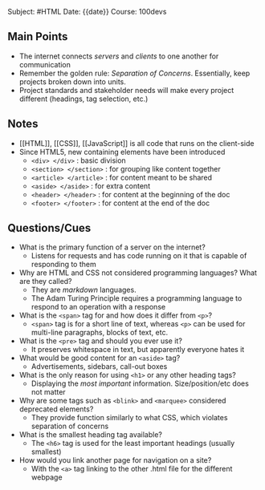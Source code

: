 Subject: #HTML
Date: {{date}}
Course: 100devs

## Main Points
- The internet connects *servers* and *clients* to one another for communication
- Remember the golden rule: *Separation of Concerns*. Essentially, keep projects broken down into units.
- Project standards and stakeholder needs will make every project different (headings, tag selection, etc.)

## Notes
- [[HTML]], [[CSS]], [[JavaScript]] is all code that runs on the client-side
- Since HTML5, new containing elements have been introduced
	- ``<div> </div>`` : basic division
	- ``<section> </section>`` : for grouping like content together
	- ``<article> </article>`` : for content meant to be shared
	- ``<aside> </aside>`` : for extra content
	- ``<header> </header>`` : for content at the beginning of the doc
	- ``<footer> </footer>`` : for content at the end of the doc

## Questions/Cues
- What is the primary function of a server on the internet?
	- Listens for requests and has code running on it that is capable of responding to them
- Why are HTML and CSS not considered programming languages? What are they called?
	- They are *markdown* languages.
	- The Adam Turing Principle requires a programming language to respond to an operation with a response
- What is the ``<span>`` tag for and how does it differ from ``<p>``?
	- ``<span>`` tag is for a short line of text, whereas ``<p>`` can be used for multi-line paragraphs, blocks of text, etc.
- What is the ``<pre>`` tag and should you ever use it?
	- It preserves whitespace in text, but apparently everyone hates it
- What would be good content for an ``<aside>`` tag?
	- Advertisements, sidebars, call-out boxes
- What is the only reason for using ``<h1>`` or any other heading tags?
	- Displaying the *most important* information. Size/position/etc does not matter
- Why are some tags such as ``<blink>`` and ``<marquee>`` considered deprecated elements?
	- They provide function similarly to what CSS, which violates separation of concerns
- What is the smallest heading tag available?
	- The ``<h6>`` tag is used for the least important headings (usually smallest)
- How would you link another page for navigation on a site?
	- With the ``<a>`` tag linking to the other .html file for the different webpage